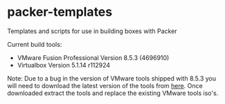 # packer-templates
Templates and scripts for use in building boxes with Packer

Current build tools:

* VMware Fusion Professional Version 8.5.3 (4696910)
* Virtualbox Version 5.1.14 r112924

Note: Due to a bug in the version of VMware tools shipped with 8.5.3
you will need to download the latest version of the tools from
[here](https://my.vmware.com/group/vmware/details?downloadGroup=VMTOOLS1010&productId=491).
Once downloaded extract the tools and replace the existing VMware tools
iso's.
